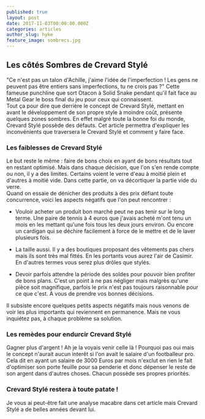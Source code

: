 ```yaml
---
published: true
layout: post
date: 2017-11-03T00:00:00.000Z
categories: articles
author_slug: hyke
feature_image: sombrecs.jpg
---
```

## Les côtés Sombres de Crevard Stylé

"Ce n'est pas un talon d'Achille, j'aime l'idée de l'imperfection ! Les gens ne peuvent pas être entiers sans imperfections, tu ne crois pas ?"
Cette fameuse punchline que sort Otacon à Solid Snake pendant qu'il fait face au Metal Gear le boss final du jeu pour ceux qui connaissent.  
Tout ça pour dire que derrière le concept de Crevard Stylé, mettant en avant le développement de son propre style à moindre coût, présente quelques zones sombres. En effet malgré toute la bonne foi du monde, Crevard Stylé possède des défauts. Cet article permettra d'expliquer les inconvénients que traversera le Crevard Stylé et comment y faire face.

### Les faiblesses de Crevard Stylé

Le but reste le même : faire de bons choix en ayant de bons résultats tout en restant optimisé. Mais dans chaque décision, que l'on s'en rende compte ou non, il y a des limites. Certains voient le verre d'eau à moitié plein et d'autres à moitié vide. Dans cette partie, on va décortiquer la partie vide du verre.  
Quand on essaie de dénicher des produits à des prix défiant toute concurrence, voici les aspects négatifs que l'on peut rencontrer :

* Vouloir acheter un produit bon marché peut ne pas tenir sur le long terme. Une paire de tennis à 4 euros que j'avais acheté m'ont tenu un mois en les mettant qu'une fois tous les deux jours environ. Ou encore un cardigan qui se déchire facilement à force de le mettre et de le laver plusieurs fois.

* La taille aussi. Il y a des boutiques proposant des vêtements pas chers mais ils sont très mal fittés. En les portants vous aurez l'air de Casimir. En d'autres termes vous serez plus drôles que stylés.

* Devoir parfois attendre la période des soldes pour pouvoir bien profiter de bons plans. C'est un point à ne pas négliger mais malgrès qu'une pièce soit magnifique, parfois le prix n'est pas toujours raisonnable pour ce que c'est. A vous de prendre vos bonnes décisions.

Il subsiste encore quelques petits aspects négatifs mais nous venons de voir les plus importants qui reviennent en permanence. Mais ne vous inquiétez pas, à chaque problème sa solution.

### Les remèdes pour endurcir Crevard Stylé

Gagner plus d'argent ! Ah je la voyais venir celle là ! Pourquoi pas oui mais le concept n'aurait aucun interêt si l'on avait le salaire d'un footballeur pro. Cela dit en ayant un salaire de 3000 Euros par mois n'exclut en rien le fait d'optimiser son porte feuille pour sa penderie et donc dépenser le reste de son argent dans d'autres choses. Chacun possède ses propres priorités.

### Crevard Stylé restera à toute patate !

Je vous ai peut-être fait une analyse macabre dans cet article mais Crevard Stylé a de belles années devant lui.